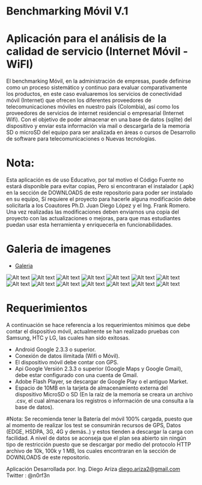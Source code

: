 # Benchmarking Móvil V.1
# Aplicación para el análisis de la calidad de servicio (Internet Móvil - WiFI)

El benchmarking Móvil, en la administración de empresas, puede definirse como un proceso sistemático y continuo para evaluar comparativamente los productos, en este caso evaluaremos los servicios de conectividad móvil (Internet) que ofrecen los diferentes proveedores de telecomunicaciones móviles en nuestro país (Colombia), así como los proveedores de servicios de internet residencial o empresarial (Internet Wifi). Con el objetivo de poder almacenar en una base de datos (sqlite) del dispositivo y enviar esta información vía mail o descargarla de la memoria SD o microSD del equipo para ser analizada en áreas o cursos de Desarrollo de software para telecomunicaciones o Nuevas tecnologías.

# Nota:
Esta aplicación es de uso Educativo, por tal motivo el Código Fuente no estará disponible para evitar copias, Pero si encontraran el instalador (.apk) en la sección de DOWNLOADS de este repositorio para poder ser instalado en su equipo, Sí requiere el proyecto para hacerle alguna modificación debe solicitarla a los Coautores Ph.D. Juan Diego López y el Ing. Frank Romero. Una vez realizadas las modificaciones deben enviarnos una copia del proyecto con las actualizaciones o mejoras, para que mas estudiantes puedan usar esta herramienta y enriquecerla en funcionabilidades.

# Galeria de imagenes

* [Galeria](https://picasaweb.google.com/102172818830568538607/BenchMarking_Movil)

![Alt text](https://lh3.googleusercontent.com/-sG2vcPlV7VY/T9S7NxPe-nI/AAAAAAAAAgw/VXwee6Vb-2E/s512-Ic42/Captura%252520de%252520pantalla%2525202012-06-10%252520a%252520la%252528s%252529%25252010.19.03.png "1")
![Alt text](https://lh3.googleusercontent.com/-noCEsWnpdPU/T9aBRrtvoBI/AAAAAAAAAio/miL7NX2DOcE/s512-Ic42/Captura%252520de%252520pantalla%2525202012-06-11%252520a%252520la%252528s%252529%25252015.20.28.png "2")
![Alt text](https://lh3.googleusercontent.com/-40MXUo3Thbk/T9S7NE0KIVI/AAAAAAAAAgo/cKjx1ebhwkE/s512-Ic42/Captura%252520de%252520pantalla%2525202012-06-10%252520a%252520la%252528s%252529%25252010.19.11.png "3")
![Alt text](https://lh3.googleusercontent.com/-lLzAQj0L6oE/T9TN3GhPyCI/AAAAAAAAAhU/lZE6GItlOEw/s512-Ic42/Captura%252520de%252520pantalla%2525202012-06-10%252520a%252520la%252528s%252529%25252011.39.16.png "4")
![Alt text](https://lh3.googleusercontent.com/-upMi0kY_XW4/T9aBNLm4YtI/AAAAAAAAAiM/jmNdm4Keawc/s512-Ic42/Captura%252520de%252520pantalla%2525202012-06-11%252520a%252520la%252528s%252529%25252018.32.13.png "5")
![Alt text](https://lh3.googleusercontent.com/-UUIpHB2LvKs/T9aBSze0lRI/AAAAAAAAAi8/aqw4LxTpgvo/s512-Ic42/Captura%252520de%252520pantalla%2525202012-06-11%252520a%252520la%252528s%252529%25252015.29.16.png "6")
![Alt text](https://lh3.googleusercontent.com/-ziQxrHW88vI/T9aBUy4JjoI/AAAAAAAAAjM/PSJzJJxygTg/s512-Ic42/Captura%252520de%252520pantalla%2525202012-06-11%252520a%252520la%252528s%252529%25252015.29.29.png "7")
![Alt text](https://lh3.googleusercontent.com/-Y5X3MJczh0A/T9aBVm_2hkI/AAAAAAAAAjc/SvRBaxiz17E/s512-Ic42/Captura%252520de%252520pantalla%2525202012-06-10%252520a%252520la%252528s%252529%25252011.39.16.png "8")
![Alt text](https://lh3.googleusercontent.com/-FXlHX_hP85c/T9aBZx5v2XI/AAAAAAAAAkc/dQkh-xzNiy8/s512-Ic42/Captura%252520de%252520pantalla%2525202012-06-11%252520a%252520la%252528s%252529%25252015.32.42.png "9")
![Alt text](https://lh3.googleusercontent.com/-090a4MsQkIM/T9aBaT45Y5I/AAAAAAAAAkk/HGBfAKF38nE/s512-Ic42/Captura%252520de%252520pantalla%2525202012-06-11%252520a%252520la%252528s%252529%25252015.33.10.png "10")
![Alt text](https://lh3.googleusercontent.com/-njG5kdrmV2g/T9aBabJ5I2I/AAAAAAAAAko/WCkmJPX3NXY/s512-Ic42/Captura%252520de%252520pantalla%2525202012-06-11%252520a%252520la%252528s%252529%25252015.33.18.png "11")
![Alt text](https://lh3.googleusercontent.com/-5ZFTUb6B7ds/T9aBar_xwuI/AAAAAAAAAk0/ZwBNg2AA7OY/s512-Ic42/Captura%252520de%252520pantalla%2525202012-06-11%252520a%252520la%252528s%252529%25252015.33.29.png "12")
![Alt text](https://lh3.googleusercontent.com/-89ClDVzEQGk/T9aBdmhgCzI/AAAAAAAAAmM/8y3LArb9ugE/s512-Ic42/Captura%252520de%252520pantalla%2525202012-06-11%252520a%252520la%252528s%252529%25252017.16.10.png "13")
![Alt text](https://lh3.googleusercontent.com/-b3K68AzpsiI/T9aBem7hkaI/AAAAAAAAAmU/V0npUFFeb9A/s512-Ic42/Captura%252520de%252520pantalla%2525202012-06-11%252520a%252520la%252528s%252529%25252017.41.20.png "14")



# Requerimientos

A continuación se hace referencia a los requerimientos mínimos que debe contar el dispositivo móvil, actualmente se han realizado pruebas con Samsung, HTC y LG, las cuales han sido exitosas.

  - Android Google 2.3.3 o superior.
  - Conexión de datos ilimitada (Wifi o Móvil).
  - El dispositivo móvil debe contar con GPS.
  - Api Google Versión 2.3.3 o superior (Google Maps y Google Gmail), debe estar configurado con una cuenta de Gmail.
  - Adobe Flash Player, se descargar de Google Play o el antiguo Market.
  - Espacio de 10MB en la tarjeta de almacenamiento externa del dispositivo MicroSD o SD (En la raíz de la memoria se creara un archivo .csv, el cual almacenara los registros o información de una consulta a la base de datos).

#Nota:
Se recomienda tener la Batería del móvil 100% cargada, puesto que al momento de realizar los test se consumirán recursos de GPS, Datos (EDGE, HSDPA, 3G, 4G y demás..) y estos tienden a descargar la carga con facilidad. A nivel de datos se aconseja que el plan sea abierto sin ningún tipo de restricción puesto que se descargar por medio del protocolo HTTP archivo de 10k, 100k y 1 MB, los cuales encontraran en la sección de DOWNLOADS de este repositorio.

Aplicación Desarrollada por.
Ing. Diego Ariza
diego.ariza2@gmail.com
Twitter : @n0rf3n
 
